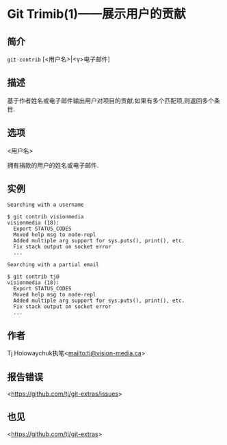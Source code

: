 
# Git Trimib(1)——展示用户的贡献

## 简介

`git-contrib` [&lt;用户名&gt;|&lt;γ&gt;电子邮件]

## 描述

基于作者姓名或电子邮件输出用户对项目的贡献.如果有多个匹配项,则返回多个条目.

## 选项

  \<用户名>

拥有捐款的用户的姓名或电子邮件.

## 实例

```
Searching with a username

$ git contrib visionmedia
visionmedia (18):
  Export STATUS_CODES
  Moved help msg to node-repl
  Added multiple arg support for sys.puts(), print(), etc.
  Fix stack output on socket error
  ...

Searching with a partial email

$ git contrib tj@
visionmedia (18):
  Export STATUS_CODES
  Moved help msg to node-repl
  Added multiple arg support for sys.puts(), print(), etc.
  Fix stack output on socket error
  ...
```

## 作者

Tj Holowaychuk执笔\<<mailto:tj@vision-media.ca>>

## 报告错误

\<<https://github.com/tj/git-extras/issues>>

## 也见

\<<https://github.com/tj/git-extras>>
